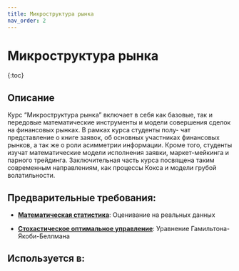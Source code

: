 ```yaml
---
title: Микроструктура рынка
nav_order: 2
---
```


# Микроструктура рынка


{:toc}

## Описание 
Курс “Микроструктура рынка” включает в себя как базовые, так и передовые математические инструменты и модели совершения сделок на финансовых рынках. В рамках курса студенты полу- чат представление о книге заявок, об основных участниках финансовых рынков, а так же о роли асимметрии информации. Кроме того, студенты изучат математические модели исполнения заявки, маркет-мейкинга и парного трейдинга. Заключительная часть курса посвящена таким современным направлениям, как процессы Кокса и модели грубой волатильности.


## Предварительные требования:

- **[Математическая статистика](statistics.md)**: Оценивание на реальных данных


- **[Стохастическое оптимальное управление](stochastic_optimal_control.md)**: Уравнение Гамильтона-Якоби-Беллмана



## Используется в:
